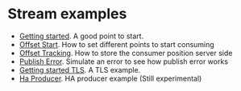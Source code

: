 Stream examples
===

 - [Getting started](./getting_started.go). A good point to start.
 - [Offset Start](./offsetStart/offset.go). How to set different points to start consuming
 - [Offset Tracking](./offsetTracking/offsetTracking.go). How to store the consumer position server side
 - [Publish Error](./publishersError/publisherError.go). Simulate an error to see how publish error works
 - [Getting started TLS](./tls/getting_started_tls.go). A TLS example.
 - [Ha Producer](./haProducer/producer.go). HA producer example (Still experimental) 
